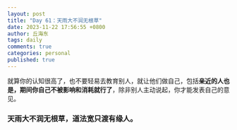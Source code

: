 ```yaml
---
layout: post
title: "Day 61：天雨大不润无根草"
date: 2023-11-22 17:56:55 +0800
author: 丘海东 
tags: daily
comments: true
categories: personal
published: true
---
```

就算你的认知很高了，也不要轻易去教育别人，就让他们做自己，包括**亲近的人也是，期间你自己不被影响和消耗就行了**，除非别人主动说起，你才能发表自己的意见。  
### 天雨大不润无根草，道法宽只渡有缘人。  
